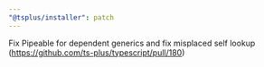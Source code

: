 ```yaml
---
"@tsplus/installer": patch
---
```


Fix Pipeable for dependent generics and fix misplaced self lookup (https://github.com/ts-plus/typescript/pull/180)
